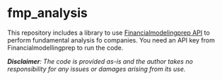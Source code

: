 # fmp_analysis
This repository includes a library to use [Financialmodelingprep API](https://financialmodelingprep.com/developer/docs/) to perform fundamental analysis fo companies. You need an API key from Financialmodellingprep to run the code.  

***Disclaimer**: The code is provided as-is and the author takes no responsibility for any issues or damages arising from its use.*